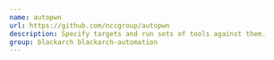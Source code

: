 ```yaml
---
name: autopwn
url: https://github.com/nccgroup/autopwn
description: Specify targets and run sets of tools against them.
group: blackarch blackarch-automation
---
```

